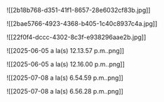 

![[2b18b768-d351-41f1-8657-28e6032cf83b.jpg]]

![[2bae5766-4923-4368-b405-1c40c8937c4a.jpg]]

![[22f0f4-dccc-4302-8c3f-e938296aae2b.jpg]]

![[2025-06-05 a la(s) 12.13.57 p.m..png]]

![[2025-06-05 a la(s) 12.16.00 p.m..png]]

![[2025-07-08 a la(s) 6.54.59 p.m..png]]

![[2025-07-08 a la(s) 6.56.28 p.m..png]]